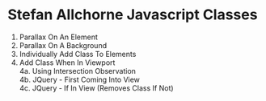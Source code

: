 Stefan Allchorne Javascript Classes
===================================
1. Parallax On An Element
2. Parallax On A Background
3. Individually Add Class To Elements 
4. Add Class When In Viewport  
    4a. Using Intersection Observation  
    4b. JQuery - First Coming Into View  
    4c. JQuery - If In View (Removes Class If Not)
